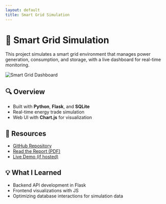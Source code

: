```yaml
---
layout: default
title: Smart Grid Simulation
---
```


# 🔌 Smart Grid Simulation

This project simulates a smart grid environment that manages power generation, consumption, and storage, with a live dashboard for real-time monitoring.

![Smart Grid Dashboard](/assets/images/smartgrid.png)

## 🔍 Overview

- Built with **Python**, **Flask**, and **SQLite**
- Real-time energy trade simulation
- Web UI with **Chart.js** for visualization

## 📎 Resources

- [GitHub Repository](https://github.com/yourusername/smartgrid-sim)
- [Read the Report (PDF)](https://example.com/smartgrid-report.pdf)
- [Live Demo (if hosted)](https://yourusername.github.io/smartgrid-demo)

## 💡 What I Learned

- Backend API development in Flask
- Frontend visualizations with JS
- Optimizing database interactions for simulation data
